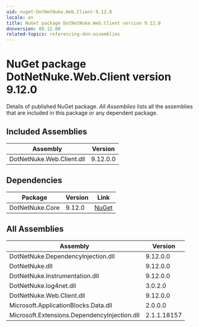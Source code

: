 ```yaml
---
uid: nuget-DotNetNuke.Web.Client-9.12.0
locale: en
title: NuGet package DotNetNuke.Web.Client version 9.12.0
dnnversion: 09.12.00
related-topics: referencing-dnn-assemblies
---
```


# NuGet package DotNetNuke.Web.Client version 9.12.0
Details of published NuGet package.
*All Assemblies* lists all the assemblies that are included in this package or any dependent package.

## Included Assemblies

|Assembly|Version|
|---|---|
|DotNetNuke.Web.Client.dll|9.12.0.0|

## Dependencies

|Package|Version|Link|
|---|---|---|
|DotNetNuke.Core|9.12.0|[NuGet](https://www.nuget.org/packages/DotNetNuke.Core/9.12.0)|

## All Assemblies

|Assembly|Version|
|---|---|
|DotNetNuke.DependencyInjection.dll|9.12.0.0|
|DotNetNuke.dll|9.12.0.0|
|DotNetNuke.Instrumentation.dll|9.12.0.0|
|DotNetNuke.log4net.dll|3.0.2.0|
|DotNetNuke.Web.Client.dll|9.12.0.0|
|Microsoft.ApplicationBlocks.Data.dll|2.0.0.0|
|Microsoft.Extensions.DependencyInjection.dll|2.1.1.18157|

